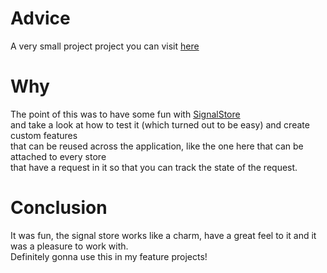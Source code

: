 # Advice

A very small project project you can visit [here](https://deft-croquembouche-edc440.netlify.app/) <br>

# Why

The point of this was to have some fun with [SignalStore](https://ngrx.io/guide/signals/signal-store) <br>
and take a look at how to test it (which turned out to be easy) and create custom features <br>
that can be reused across the application, like the one here that can be attached to every store <br>
that have a request in it so that you can track the state of the request. <br>

# Conclusion

It was fun, the signal store works like a charm, have a great feel to it and it was a pleasure to work with. <br>
Definitely gonna use this in my feature projects!
